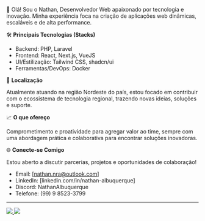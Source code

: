 👋 Olá! Sou o Nathan, Desenvolvedor Web apaixonado por tecnologia e inovação. Minha experiência foca na criação de aplicações web dinâmicas, escaláveis e de alta performance.

🛠️ **Principais Tecnologias (Stacks)**

- Backend: PHP, Laravel
- Frontend: React, Next.js, VueJS
- UI/Estilização: Tailwind CSS, shadcn/ui
- Ferramentas/DevOps: Docker

📍 **Localização**

Atualmente atuando na região Nordeste do país, estou focado em contribuir com o ecossistema de tecnologia regional, trazendo novas ideias, soluções e suporte.

📈 **O que ofereço**

Comprometimento e proatividade para agregar valor ao time, sempre com uma abordagem prática e colaborativa para encontrar soluções inovadoras.

🌐 **Conecte-se Comigo**

Estou aberto a discutir parcerias, projetos e oportunidades de colaboração!
- Email: [nathan.nra@outlook.com]
- LinkedIn: [linkedin.com/in/nathan-albuquerque]
- Discord: NathanAlbuquerque
- Telefone: (99) 9 8523-3799

---

<a href="https://github-readme-stats.vercel.app/api?username=nathanalbuquerque&show_icons=true&rank_icon=default&theme=radical&locale=pt-br&show=reviews,discussions_started,discussions_answered,prs_merged,prs_merged_percentage" target="_blank" rel="noopener noreferrer">
  <img src="https://github-readme-stats.vercel.app/api?username=nathanalbuquerque&show_icons=true&rank_icon=default&theme=radical&locale=pt-br&show=reviews,discussions_started,discussions_answered,prs_merged,prs_merged_percentage">
</a>

<a href="https://github-readme-stats.vercel.app/api/top-langs/?username=nathanalbuquerque&size_weight=0.5&count_weight=0.5&theme=radical" target="_blank" rel="noopener noreferrer">
  <img src="https://github-readme-stats.vercel.app/api/top-langs/?username=nathanalbuquerque&size_weight=0.5&count_weight=0.5&theme=radical&langs_count=22&hide_progress=true">
</a>

<!--
![Nathan's GitHub stats](https://github-readme-stats.vercel.app/api?username=nathanalbuquerque&show_icons=true&rank_icon=default&theme=radical&locale=pt-br&show=reviews,discussions_started,discussions_answered,prs_merged,prs_merged_percentage)
![Nathan's GitHub top languages](https://github-readme-stats.vercel.app/api/top-langs/?username=nathanalbuquerque&size_weight=0.5&count_weight=0.5&theme=radical)
-->
